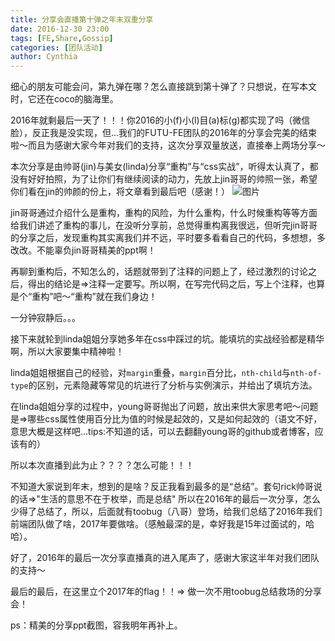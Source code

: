 ```yaml
---
title: 分享会直播第十弹之年末双重分享
date: 2016-12-30 23:00
tags: [FE,Share,Gossip]
categories: [团队活动]
author: Cynthia
---
```

细心的朋友可能会问，第九弹在哪？怎么直接跳到第十弹了？只想说，在写本文时，它还在coco的脑海里。

2016年就剩最后一天了！！！你2016的小(f)小(l)目(a)标(g)都实现了吗（微信脸），反正我是没实现，但...我们的FUTU-FE团队的2016年的分享会完美的结束啦～而且为感谢大家今年对我们的支持，这次分享双量放送，直接奉上两场分享～
<!--more-->

本次分享是由帅哥(jin)与美女(linda)分享“重构”与“css实战”，听得太认真了，都没有好好拍照，为了让你们有继续阅读的动力，先放上jin哥哥的帅照一张，希望你们看在jin的帅颜的份上，将文章看到最后吧（感谢！）
![图片](/images/share/10-1.jpeg)

jin哥哥通过介绍什么是重构，重构的风险，为什么重构，什么时候重构等等方面给我们讲述了重构的事儿，在没听分享前，总觉得重构离我很远，但听完jin哥哥的分享之后，发现重构其实离我们并不远，平时要多看看自己的代码，多想想，多改改。不能辜负jin哥哥精美的ppt啊！

再聊到重构后，不知怎么的，话题就带到了注释的问题上了，经过激烈的讨论之后，得出的结论是=>注释一定要写。所以啊，在写完代码之后，写上个注释，也算是个“重构”吧～“重构”就在我们身边！

一分钟寂静后。。。

接下来就轮到linda姐姐分享她多年在css中踩过的坑。能填坑的实战经验都是精华啊，所以大家要集中精神啦！

linda姐姐根据自己的经验，对`margin`重叠，`margin`百分比，`nth-child`与`nth-of-type`的区别，元素隐藏等常见的坑进行了分析与实例演示，并给出了填坑方法。

在linda姐姐分享的过程中，young哥哥抛出了问题，放出来供大家思考吧～问题是=>哪些css属性使用百分比为值的时候是起效的，又是如何起效的（语文不好，意思大概是这样吧...tips:不知道的话，可以去翻翻young哥的github或者博客，应该有的）

所以本次直播到此为止？？？？怎么可能！！！

不知道大家说到年末，想到的是啥？反正我看到最多的是“总结”。套句rick帅哥说的话=>"生活的意思不在于枚举，而是总结"  所以在2016年的最后一次分享，怎么少得了总结了，所以，后面就有toobug（八哥）登场，给我们总结了2016年我们前端团队做了啥，2017年要做啥。（感触最深的是，幸好我是15年过面试的，哈哈）。

好了，2016年的最后一次分享直播真的进入尾声了，感谢大家这半年对我们团队的支持～

最后的最后，在这里立个2017年的flag！！=> 做一次不用toobug总结救场的分享会！

ps：精美的分享ppt截图，容我明年再补上。


